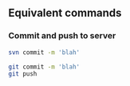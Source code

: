 ## Equivalent commands
### Commit and push to server
```bash
svn commit -m 'blah'
```
```bash
git commit -m 'blah'
git push
```
